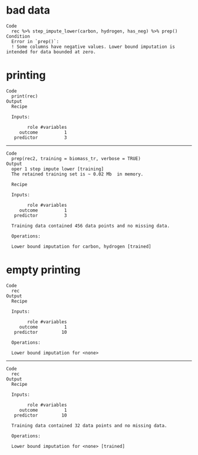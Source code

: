 # bad data

    Code
      rec %>% step_impute_lower(carbon, hydrogen, has_neg) %>% prep()
    Condition
      Error in `prep()`:
      ! Some columns have negative values. Lower bound imputation is intended for data bounded at zero.

# printing

    Code
      print(rec)
    Output
      Recipe
      
      Inputs:
      
            role #variables
         outcome          1
       predictor          3

---

    Code
      prep(rec2, training = biomass_tr, verbose = TRUE)
    Output
      oper 1 step impute lower [training] 
      The retained training set is ~ 0.02 Mb  in memory.
      
      Recipe
      
      Inputs:
      
            role #variables
         outcome          1
       predictor          3
      
      Training data contained 456 data points and no missing data.
      
      Operations:
      
      Lower bound imputation for carbon, hydrogen [trained]

# empty printing

    Code
      rec
    Output
      Recipe
      
      Inputs:
      
            role #variables
         outcome          1
       predictor         10
      
      Operations:
      
      Lower bound imputation for <none>

---

    Code
      rec
    Output
      Recipe
      
      Inputs:
      
            role #variables
         outcome          1
       predictor         10
      
      Training data contained 32 data points and no missing data.
      
      Operations:
      
      Lower bound imputation for <none> [trained]

